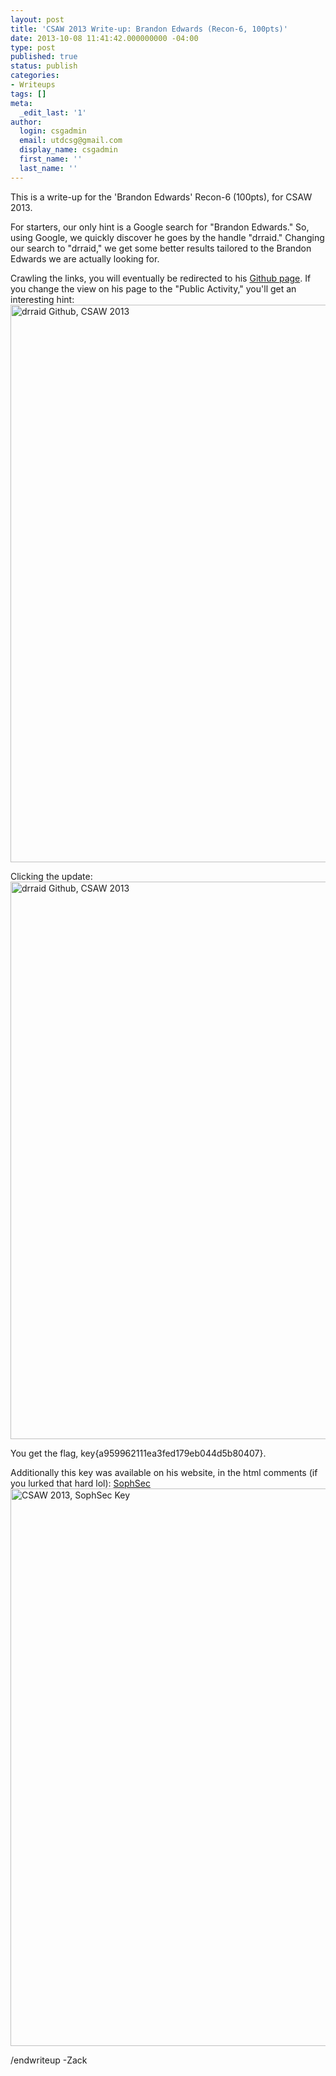 ```yaml
---
layout: post
title: 'CSAW 2013 Write-up: Brandon Edwards (Recon-6, 100pts)'
date: 2013-10-08 11:41:42.000000000 -04:00
type: post
published: true
status: publish
categories:
- Writeups
tags: []
meta:
  _edit_last: '1'
author:
  login: csgadmin
  email: utdcsg@gmail.com
  display_name: csgadmin
  first_name: ''
  last_name: ''
---
```


This is a write-up for the 'Brandon Edwards' Recon-6 (100pts), for CSAW 2013.

For starters, our only hint is a Google search for "Brandon Edwards." So, using Google, we quickly discover he goes by the handle "drraid." Changing our search to "drraid," we get some better results tailored to the Brandon Edwards we are actually looking for.

Crawling the links, you will eventually be redirected to his [Github page](http://github.com/drraid "drraid Github"). If you change the view on his page to the "Public Activity," you'll get an interesting hint:
[<img src="{{ site.baseurl }}/assets/Screen-Shot-2013-09-19-at-9.56.06-PM.png" alt="drraid Github, CSAW 2013" class="aligncenter size-full wp-image-401" width="1356" height="892" />](https://csg.utdallas.edu/wp-content/uploads/2013/10/Screen-Shot-2013-09-19-at-9.56.06-PM.png)

Clicking the update:
[<img src="{{ site.baseurl }}/assets/Screen-Shot-2013-09-19-at-9.56.17-PM.png" alt="drraid Github, CSAW 2013" class="aligncenter size-full wp-image-403" width="1356" height="892" />](https://csg.utdallas.edu/wp-content/uploads/2013/10/Screen-Shot-2013-09-19-at-9.56.17-PM.png)

You get the flag, key{a959962111ea3fed179eb044d5b80407}.

Additionally this key was available on his website, in the html comments (if you lurked that hard lol): [SophSec](http://sophsec.com "SophSec")
[<img src="{{ site.baseurl }}/assets/Screen-Shot-2013-09-29-at-10.37.32-PM.png" alt="CSAW 2013, SophSec Key" class="aligncenter size-full wp-image-404" width="1354" height="892" />](https://csg.utdallas.edu/wp-content/uploads/2013/10/Screen-Shot-2013-09-29-at-10.37.32-PM.png)

/endwriteup
-Zack
